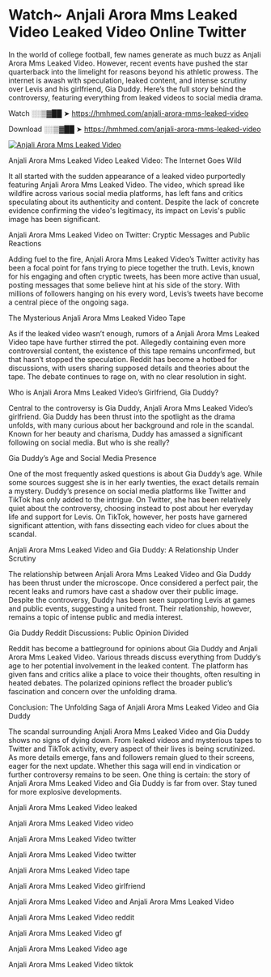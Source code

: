 # Watch~ Anjali Arora Mms Leaked Video Leaked Video Online Twitter

In the world of college football, few names generate as much buzz as Anjali Arora Mms Leaked Video. However, recent events have pushed the star quarterback into the limelight for reasons beyond his athletic prowess. The internet is awash with speculation, leaked content, and intense scrutiny over Levis and his girlfriend, Gia Duddy. Here’s the full story behind the controversy, featuring everything from leaked videos to social media drama.

Watch ░░▒▓██ ➤ https://hmhmed.com/anjali-arora-mms-leaked-video

Download ░░▒▓██ ➤ https://hmhmed.com/anjali-arora-mms-leaked-video

[![Anjali Arora Mms Leaked Video](https://i.imgur.com/dJHk4Zq.gif)](https://hmhmed.com/anjali-arora-mms-leaked-video)

Anjali Arora Mms Leaked Video Leaked Video: The Internet Goes Wild

It all started with the sudden appearance of a leaked video purportedly featuring Anjali Arora Mms Leaked Video. The video, which spread like wildfire across various social media platforms, has left fans and critics speculating about its authenticity and content. Despite the lack of concrete evidence confirming the video's legitimacy, its impact on Levis's public image has been significant.

Anjali Arora Mms Leaked Video on Twitter: Cryptic Messages and Public Reactions

Adding fuel to the fire, Anjali Arora Mms Leaked Video’s Twitter activity has been a focal point for fans trying to piece together the truth. Levis, known for his engaging and often cryptic tweets, has been more active than usual, posting messages that some believe hint at his side of the story. With millions of followers hanging on his every word, Levis’s tweets have become a central piece of the ongoing saga.

The Mysterious Anjali Arora Mms Leaked Video Tape

As if the leaked video wasn’t enough, rumors of a Anjali Arora Mms Leaked Video tape have further stirred the pot. Allegedly containing even more controversial content, the existence of this tape remains unconfirmed, but that hasn’t stopped the speculation. Reddit has become a hotbed for discussions, with users sharing supposed details and theories about the tape. The debate continues to rage on, with no clear resolution in sight.

Who is Anjali Arora Mms Leaked Video’s Girlfriend, Gia Duddy?

Central to the controversy is Gia Duddy, Anjali Arora Mms Leaked Video’s girlfriend. Gia Duddy has been thrust into the spotlight as the drama unfolds, with many curious about her background and role in the scandal. Known for her beauty and charisma, Duddy has amassed a significant following on social media. But who is she really?

Gia Duddy’s Age and Social Media Presence

One of the most frequently asked questions is about Gia Duddy’s age. While some sources suggest she is in her early twenties, the exact details remain a mystery. Duddy’s presence on social media platforms like Twitter and TikTok has only added to the intrigue. On Twitter, she has been relatively quiet about the controversy, choosing instead to post about her everyday life and support for Levis. On TikTok, however, her posts have garnered significant attention, with fans dissecting each video for clues about the scandal.

Anjali Arora Mms Leaked Video and Gia Duddy: A Relationship Under Scrutiny

The relationship between Anjali Arora Mms Leaked Video and Gia Duddy has been thrust under the microscope. Once considered a perfect pair, the recent leaks and rumors have cast a shadow over their public image. Despite the controversy, Duddy has been seen supporting Levis at games and public events, suggesting a united front. Their relationship, however, remains a topic of intense public and media interest.

Gia Duddy Reddit Discussions: Public Opinion Divided

Reddit has become a battleground for opinions about Gia Duddy and Anjali Arora Mms Leaked Video. Various threads discuss everything from Duddy’s age to her potential involvement in the leaked content. The platform has given fans and critics alike a place to voice their thoughts, often resulting in heated debates. The polarized opinions reflect the broader public’s fascination and concern over the unfolding drama.

Conclusion: The Unfolding Saga of Anjali Arora Mms Leaked Video and Gia Duddy

The scandal surrounding Anjali Arora Mms Leaked Video and Gia Duddy shows no signs of dying down. From leaked videos and mysterious tapes to Twitter and TikTok activity, every aspect of their lives is being scrutinized. As more details emerge, fans and followers remain glued to their screens, eager for the next update. Whether this saga will end in vindication or further controversy remains to be seen. One thing is certain: the story of Anjali Arora Mms Leaked Video and Gia Duddy is far from over. Stay tuned for more explosive developments.

Anjali Arora Mms Leaked Video leaked

Anjali Arora Mms Leaked Video video

Anjali Arora Mms Leaked Video twitter

Anjali Arora Mms Leaked Video twitter

Anjali Arora Mms Leaked Video tape

Anjali Arora Mms Leaked Video girlfriend

Anjali Arora Mms Leaked Video and Anjali Arora Mms Leaked Video

Anjali Arora Mms Leaked Video reddit

Anjali Arora Mms Leaked Video gf

Anjali Arora Mms Leaked Video age

Anjali Arora Mms Leaked Video tiktok
